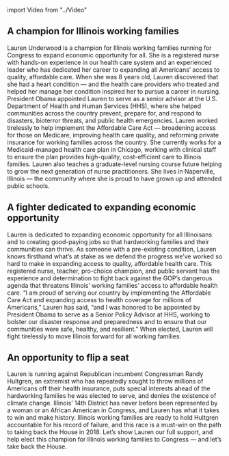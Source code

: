 import Video from "../Video"

## A champion for Illinois working families

Lauren Underwood is a champion for Illinois working families running for Congress to expand economic opportunity for all. She is a registered nurse with hands-on experience in our health care system and an experienced leader who has dedicated her career to expanding all Americans’ access to quality, affordable care. When she was 8 years old, Lauren discovered that she had a heart condition — and the health care providers who treated and helped her manage her condition inspired her to pursue a career in nursing. President Obama appointed Lauren to serve as a senior advisor at the U.S. Department of Health and Human Services (HHS), where she helped communities across the country prevent, prepare for, and respond to disasters, bioterror threats, and public health emergencies. Lauren worked tirelessly to help implement the Affordable Care Act — broadening access for those on Medicare, improving health care quality, and reforming private insurance for working families across the country. She currently works for a Medicaid-managed health care plan in Chicago, working with clinical staff to ensure the plan provides high-quality, cost-efficient care to Illinois families. Lauren also teaches a graduate-level nursing course future helping to grow the next generation of nurse practitioners. She lives in Naperville, Illinois — the community where she is proud to have grown up and attended public schools.

## A fighter dedicated to expanding economic opportunity

Lauren is dedicated to expanding economic opportunity for all Illinoisans and to creating good-paying jobs so that hardworking families and their communities can thrive. As someone with a pre-existing condition, Lauren knows firsthand what’s at stake as we defend the progress we’ve worked so hard to make in expanding access to quality, affordable health care. This registered nurse, teacher, pro-choice champion, and public servant has the experience and determination to fight back against the GOP’s dangerous agenda that threatens Illinois’ working families’ access to affordable health care. “I am proud of serving our country by implementing the Affordable Care Act and expanding access to health coverage for millions of Americans,” Lauren has said, “and I was honored to be appointed by President Obama to serve as a Senior Policy Advisor at HHS, working to bolster our disaster response and preparedness and to ensure that our communities were safe, healthy, and resilient.” When elected, Lauren will fight tirelessly to move Illinois forward for all working families.

## An opportunity to flip a seat

Lauren is running against Republican incumbent Congressman Randy Hultgren, an extremist who has repeatedly sought to throw millions of Americans off their health insurance, puts special interests ahead of the hardworking families he was elected to serve, and denies the existence of climate change. Illinois’ 14th District has never before been represented by a woman or an African American in Congress, and Lauren has what it takes to win and make history. Illinois working families are ready to hold Hultgren accountable for his record of failure, and this race is a must-win on the path to taking back the House in 2018. Let’s show Lauren our full support, and help elect this champion for Illinois working families to Congress — and let’s take back the House.

